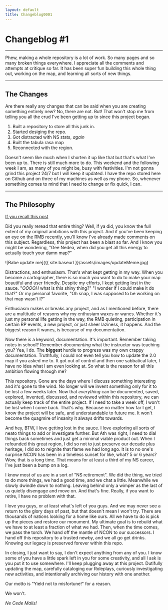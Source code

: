 ```yaml
---
layout: default
title: Changeblog0001
---
```


# Changeblog #1

---

Phew, making a whole repository is a lot of work. So many pages and so many broken things everywhere. I appreciate all the comments and attempts at critique so far. It has been super fun building this whole thing out, working on the map, and learning all sorts of new things. 

---

## The Changes

Are there really any changes that can be said when you are creating something entirely new? No, there are not. But! That won't stop me from telling you all the crud I've been getting up to since this project began. 

1. Built a repository to store all this junk in.
2. Started desiging the repo.
3. Got distracted with NS stats, *again*
4. Built the tabula rasa map
5. Reconnected with the region.

Doesn't seem like much when I shorten it up like that but that's what I've been up to. There is still much more to do. This weekend and the following week I am, as many of you might be, busy with festivities. I'm not gonna grind this project 24/7 but I will keep it updated. I have the repo stored here on Github and on three of my machines as well as my phone. So, whenever something comes to mind that I need to change or fix quick, I can.

---
## The Philosophy

[If you recall this post](https://www.nationstates.net/page=rmb/postid=55052038)

Did you really reread that entire thing? Well, if ya did, you know the full extent of my original ambitions with this project. And if you've been keeping an eye on the RMB recently, you'll know I've already made comments on this subject. Regardless, this project has been a blast so far. And I know you might be wondering, "Gee Nedea, when did you get all this energy to actually touch your damn map?"

![Babe update me]({{ site.baseurl }}/assets/images/updateMeme.jpg)


Distractions, and enthusiasm. That's what kept getting in my way. When you become a cartographer, there is so much you want to do to make your map beautiful and user friendly. Despite my efforts, I kept getting lost in the sauce. "*OOOOH* what is this shiny thing?" "I wonder if I could make it do that?" Or my personal favorite, "Oh snap, I was supposed to be working on that map wasn't I?"

Enthusiasm makes or breaks any project, and as I mentioned before, there are a multitude of reasons why my enthusiam waxes or wanes. Whether it's just my personal life getting in the way, the RMB quieting, participation in certain RP events, a new project, or just sheer laziness, it happens. And the biggest reason it wanes, is because of my documentation.

Now there is a keyword, documentation. It's important. Remember taking notes in school? Remember *documenting* what the instructor was teaching you? Yea, I do. The **biggest** hurdle to progress was my own crappy documentation. Truthfully, I could not even tell you *how* to update the 2.0 map if you asked me to. It got out of control and then one sabbatical later, I have no idea what I am even looking at. So what is the reason for all this ambition flowing through me?

This repository. Gone are the days where I discuss something interesting and it's gone to the wind. No longer will we invent something only for it to be lost a few weeks later. Now that *everything* can be documented, saved, explored, invented, discussed, and reviewed within this repository, we can actually keep track of the entire project. If I need to take a week off, I won't be lost when I come back. That's why. Because no matter how far I get, I know the project will be safe, and understandable to future me. It won't become the quagmire of insanity it always drifts towards.

And hey, BTW, I love getting lost in the sauce. I love exploring all sorts of neato things to add or investigate further. But Ath was right, I need to dial things back sometimes and just get a minimal viable product out. When I refounded this great region, I did so not to just preserve our decade plus heritage, I did so to reignite that flame we had long ago. It is to no one's surprise NCON has been in a timeless sunset for like, what? 5 or 6 years? Wow, that is a long time. That means for at least a third of my NS career, I've just been a bump on a log.

I know most of us are in a sort of "NS retirement". We did the thing, we tried to do more things, we had a good time, and we chat a little. Meanwhile we slowly dwindle down to nothing. Leaving behind only a wimper as the last of us quietly disengage and move on. And that's fine. Really, if you want to retire, I have no problem with that. 

I love you guys, or at least what's left of you guys. And we may never see a return to the glory days of past, but that doesn't mean I won't try. There are thousands of nations looking for a home like ours. All we have to do is pick up the pieces and restore our monument. My ultimate goal is to rebuild what we have to at least a fraction of what we had. Then, when the time comes, we pass the torch. We hand off the mantle of NCON to our successors. I hand off this repository to a trusted newby, and we all go get drinks. Knowing our legacy is preserved forever within this repo. 

In closing, I just want to say, I don't expect anything from any of you. I know some of you have a little spark left in you for some creativity, and all I ask is you put it to use somewhere. I'll keep plugging away at this project. Dutifully updating the map, carefully cataloging our Roleplays, curiously investigating new activities, and intentionally archiving our history with one another.

Our motto is "Yield not to misfortune!" for a reason.

We won't.

*Ne Cede Malis!*

